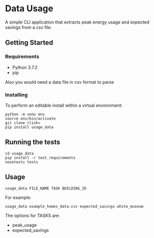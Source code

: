 # Data Usage

A simple CLI application that extracts peak energy usage and expected savings from a csv file.
## Getting Started

### Requirements

* Python 3.7.2
* pip

Also you would need a data file in csv format to parse
### Installing

To perform an editable install within a virtual environment:

```
python -m venv env
source env/bin/activate
git clone <link>
pip install usage_data
```

## Running the tests

```
cd usage_data
pip install -r test_requirements
nosetests tests
```

## Usage

```
usage_data FILE_NAME TASK BUILDING_ID
```

For example:
```
usage_data example_homes_data.csv expected_savings white_museum
```

The options for TASKS are:
* peak_usage
* expected_savings